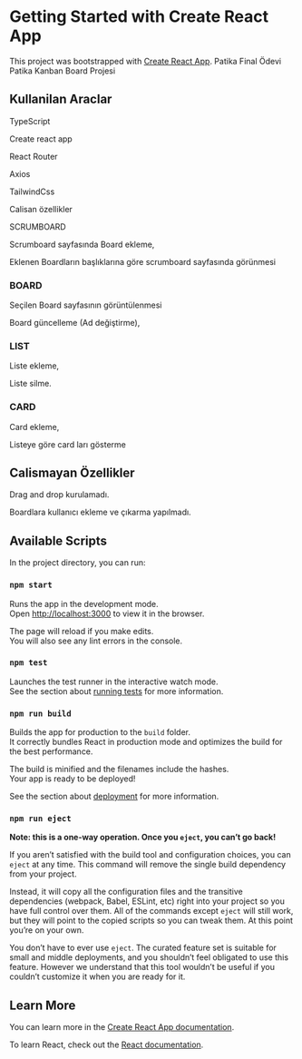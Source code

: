 # Getting Started with Create React App

This project was bootstrapped with [Create React App](https://github.com/facebook/create-react-app).
Patika Final Ödevi
Patika Kanban Board Projesi

## Kullanilan Araclar

TypeScript 

Create react app

React Router

Axios

TailwindCss

Calisan özellikler

SCRUMBOARD

Scrumboard sayfasında Board ekleme,

Eklenen Boardların başlıklarına göre scrumboard sayfasında görünmesi

### BOARD

Seçilen Board sayfasının görüntülenmesi

Board güncelleme (Ad değiştirme),

### LIST

Liste ekleme,

Liste silme.

 ### CARD

Card ekleme,

Listeye göre card ları gösterme

## Calismayan Özellikler



Drag and drop kurulamadı.

Boardlara kullanıcı ekleme ve çıkarma yapılmadı.


## Available Scripts

In the project directory, you can run:

### `npm start`

Runs the app in the development mode.\
Open [http://localhost:3000](http://localhost:3000) to view it in the browser.

The page will reload if you make edits.\
You will also see any lint errors in the console.

### `npm test`

Launches the test runner in the interactive watch mode.\
See the section about [running tests](https://facebook.github.io/create-react-app/docs/running-tests) for more information.

### `npm run build`

Builds the app for production to the `build` folder.\
It correctly bundles React in production mode and optimizes the build for the best performance.

The build is minified and the filenames include the hashes.\
Your app is ready to be deployed!

See the section about [deployment](https://facebook.github.io/create-react-app/docs/deployment) for more information.

### `npm run eject`

**Note: this is a one-way operation. Once you `eject`, you can’t go back!**

If you aren’t satisfied with the build tool and configuration choices, you can `eject` at any time. This command will remove the single build dependency from your project.

Instead, it will copy all the configuration files and the transitive dependencies (webpack, Babel, ESLint, etc) right into your project so you have full control over them. All of the commands except `eject` will still work, but they will point to the copied scripts so you can tweak them. At this point you’re on your own.

You don’t have to ever use `eject`. The curated feature set is suitable for small and middle deployments, and you shouldn’t feel obligated to use this feature. However we understand that this tool wouldn’t be useful if you couldn’t customize it when you are ready for it.

## Learn More

You can learn more in the [Create React App documentation](https://facebook.github.io/create-react-app/docs/getting-started).

To learn React, check out the [React documentation](https://reactjs.org/).
